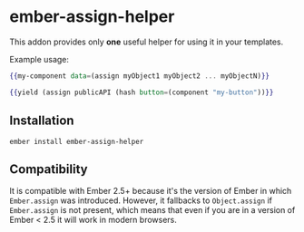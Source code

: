# ember-assign-helper

This addon provides only **one** useful helper for using it in your templates.

Example usage:

```hbs
{{my-component data=(assign myObject1 myObject2 ... myObjectN)}}
```

```hbs
{{yield (assign publicAPI (hash button=(component "my-button"))}}
```

## Installation

`ember install ember-assign-helper`

## Compatibility

It is compatible with Ember 2.5+ because it's the version of Ember in which `Ember.assign` was introduced.
However, it fallbacks to `Object.assign` if `Ember.assign` is not present, which means that even if you
are in a version of Ember < 2.5 it will work in modern browsers.
